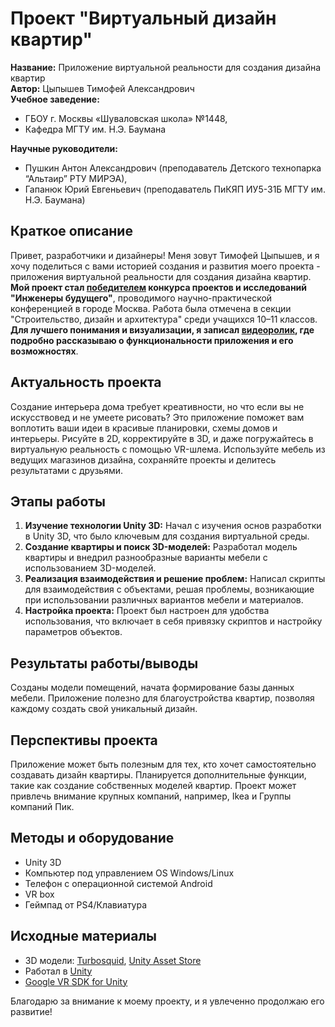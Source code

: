 # Проект "Виртуальный дизайн квартир"

**Название:** Приложение виртуальной реальности для создания дизайна квартир   
**Автор:** Цыпышев Тимофей Александрович   
**Учебное заведение:**
- ГБОУ г. Москвы «Шуваловская школа» №1448,   
- Кафедра МГТУ им. Н.Э. Баумана
   
**Научные руководители:**
- Пушкин Антон Александрович (преподаватель Детского технопарка “Альтаир” РТУ МИРЭА),   
- Гапанюк Юрий Евгеньевич (преподаватель ПиКЯП ИУ5-31Б МГТУ им. Н.Э. Баумана)   

## Краткое описание
Привет, разработчики и дизайнеры! Меня зовут Тимофей Цыпышев, и я хочу поделиться с вами историей создания и развития моего проекта - приложения виртуальной реальности для создания дизайна квартир.   
**Мой проект стал [победителем](https://profil.mos.ru/inj/proekty/prilozhenie-pod-virtualnuyu-realnost-dlya-sozdaniya-dizajna-kvartir.html) конкурса проектов и исследований "Инженеры будущего"**, проводимого научно-практической конференцией в городе Москва. Работа была отмечена в секции "Строительство, дизайн и архитектура" среди учащихся 10–11 классов.   
**Для лучшего понимания и визуализации, я записал [видеоролик](https://youtu.be/aWuK89HaVKQ), где подробно рассказываю о функциональности приложения и его возможностях**.   

## Актуальность проекта
Создание интерьера дома требует креативности, но что если вы не искусствовед и не умеете рисовать? Это приложение поможет вам воплотить ваши идеи в красивые планировки, схемы домов и интерьеры. Рисуйте в 2D, корректируйте в 3D, и даже погружайтесь в виртуальную реальность с помощью VR-шлема. Используйте мебель из ведущих магазинов дизайна, сохраняйте проекты и делитесь результатами с друзьями.

## Этапы работы
1. **Изучение технологии Unity 3D:** Начал с изучения основ разработки в Unity 3D, что было ключевым для создания виртуальной среды.
2. **Создание квартиры и поиск 3D-моделей:** Разработал модель квартиры и внедрил разнообразные варианты мебели с использованием 3D-моделей.
3. **Реализация взаимодействия и решение проблем:** Написал скрипты для взаимодействия с объектами, решая проблемы, возникающие при использовании различных вариантов мебели и материалов.
4. **Настройка проекта:** Проект был настроен для удобства использования, что включает в себя привязку скриптов и настройку параметров объектов.

## Результаты работы/выводы

Созданы модели помещений, начата формирование базы данных мебели. Приложение полезно для благоустройства квартир, позволяя каждому создать свой уникальный дизайн.

## Перспективы проекта

Приложение может быть полезным для тех, кто хочет самостоятельно создавать дизайн квартиры. Планируется дополнительные функции, такие как создание собственных моделей квартир. Проект может привлечь внимание крупных компаний, например, Ikea и Группы компаний Пик.

## Методы и оборудование

- Unity 3D
- Компьютер под управлением OS Windows/Linux
- Телефон с операционной системой Android
- VR box
- Геймпад от PS4/Клавиатура

## Исходные материалы

- 3D модели: [Turbosquid](https://www.turbosquid.com/Search/3D-Models), [Unity Asset Store](https://assetstore.unity.com/3d)
- Работал в [Unity](https://unity.com/ru)
- [Google VR SDK for Unity](https://github.com/googlevr/gvr-unity-sdk/releases/tag/v1.200)

Благодарю за внимание к моему проекту, и я увлеченно продолжаю его развитие!
